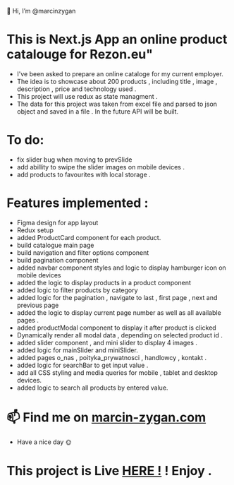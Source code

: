 👋 Hi, I’m @marcinzygan

# This is Next.js App an online product catalouge for Rezon.eu"

- I've been asked to prepare an online cataloge for my current employer.
- The idea is to showcase about 200 products , including title , image , description , price and technology used .
- This project will use redux as state managment .
- The data for this project was taken from excel file and parsed to json object and saved in a file . In the future API will be built.

# To do:

- fix slider bug when moving to prevSlide
- add abillity to swipe the slider images on mobile devices .
- add products to favourites with local storage .

# Features implemented :

- Figma design for app layout
- Redux setup
- added ProductCard component for each product.
- build catalogue main page
- build navigation and filter options component
- build pagination component
- added navbar component styles and logic to display hamburger icon on mobile devices
- added the logic to display products in a product component
- added logic to filter products by category
- added logic for the pagination , navigate to last , first page , next and previous page
- added the logic to display current page number as well as all available pages .
- added productModal component to display it after product is clicked
- Dynamically render all modal data , depending on selected product id .
- added slider component , and mini slider to display 4 images .
- added logic for mainSlider and miniSlider.
- added pages o_nas , poityka_prywatnosci , handlowcy , kontakt .
- added logic for searchBar to get input value .
- add all CSS styling and media queries for mobile , tablet and desktop devices.
- added logic to search all products by entered value.

# 📫 Find me on <a href="https://marcin-zygan.com">marcin-zygan.com</a>

- Have a nice day 🌞

# This project is Live <a href="https://rezon-katalog.netlify.app/">HERE !</a> ! Enjoy .
